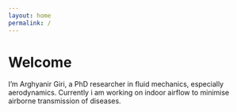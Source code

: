 ```yaml
---
layout: home
permalink: /
---
```

# Welcome  
I’m Arghyanir Giri, a PhD researcher in fluid mechanics, especially aerodynamics. Currently i am working on indoor airflow to minimise airborne transmission of diseases.